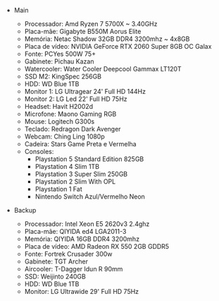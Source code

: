 - Main 
  - Processador: Amd Ryzen 7 5700X ~ 3.40GHz
  - Placa-mãe: Gigabyte B550M Aorus Elite
  - Memória: Netac Shadow 32GB DDR4 3200mhz ~ 4x8GB
  - Placa de vídeo: NVIDIA GeForce RTX 2060 Super 8GB OC Galax
  - Fonte: PCYes 500W 75+
  - Gabinete: Pichau Kazan
  - Watercooler: Water Cooler Deepcool Gammax LT120T
  - SSD M2: KingSpec 256GB
  - HDD: WD Blue 1TB
  - Monitor 1: LG Ultragear 24' Full HD 144Hz
  - Monitor 2: LG Led 22' Full HD 75Hz
  - Headset: Havit H2002d
  - Microfone: Maono Gaming RGB
  - Mouse: Logitech G300s
  - Teclado: Redragon Dark Avenger
  - Webcam: Ching Ling 1080p
  - Cadeira: Stars Game Preta e Vermelha
  - Consoles:
    - Playstation 5 Standard Edition 825GB
    - Playstation 4 Slim 1TB
    - Playstation 3 Super Slim 250GB
    - Playstation 2 Slim With OPL
    - Playstation 1 Fat
    - Nintendo Switch Azul/Vermelho Neon

- Backup
  - Processador: Intel Xeon E5 2620v3 2.4ghz
  - Placa-mãe: QIYIDA ed4 LGA2011-3
  - Memória: QIYIDA 16GB DDR4 3200mhz
  - Placa de vídeo: AMD Radeon RX 550 2GB GDDR5
  - Fonte: Fortrek Crusader 300w
  - Gabinete: TGT Archer
  - Aircooler: T-Dagger Idun R 90mm
  - SSD: Weijinto 240GB
  - HDD: WD Blue 1TB
  - Monitor: LG Ultrawide 29' Full HD 75Hz
